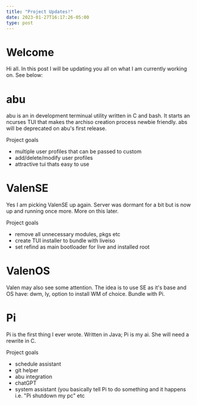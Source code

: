 ```yaml
---
title: "Project Updates!"
date: 2023-01-27T16:17:26-05:00
type: post
---
```


# Welcome
Hi all. In this post I will be updating you all on what I am currently working on. See below:


# abu
abu is an in development terminual utility written in C and bash. It starts an ncurses TUI that makes the archiso creation process newbie friendly.
abs will be deprecated on abu's first release.

Project goals
- multiple user profiles that can be passed to custom
- add/delete/modify user profiles
- attractive tui thats easy to use

# ValenSE
Yes I am picking ValenSE up again. Server was dormant for a bit but is now up and running once more. More on this later.

Project goals
- remove all unnecessary modules, pkgs etc
- create TUI installer to bundle with liveiso
- set refind as main bootloader for live and installed root

# ValenOS
Valen may also see some attention. The idea is to use SE as it's base and OS have: dwm, ly, option to install WM of choice.
Bundle with Pi.

# Pi
Pi is the first thing I ever wrote. Written in Java; Pi is my ai. She will need a rewrite in C.

Project goals
- schedule assistant
- git helper
- abu integration
- chatGPT
- system assistant (you basically tell Pi to do something and it happens i.e. "Pi shutdown my pc" etc
